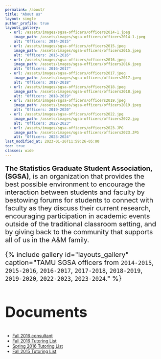 ```yaml
---
permalink: /about/
title: "About us"
layout: single
author_profile: true
layouts_gallery:
  - url: /assets/images/sgsa-officers/officers2014-1.jpeg
    image_path: /assets/images/sgsa-officers/officers2014-1.jpeg
    alt: "Officers: 2014-2015"
  - url: /assets/images/sgsa-officers/officers2015.jpeg
    image_path: /assets/images/sgsa-officers/officers2015.jpeg
    alt: "Officers: 2015-2016"
  - url: /assets/images/sgsa-officers/officers2016.jpeg
    image_path: /assets/images/sgsa-officers/officers2016.jpeg
    alt: "Officers: 2016-2017"
  - url: /assets/images/sgsa-officers/officers2017.jpeg
    image_path: /assets/images/sgsa-officers/officers2017.jpeg
    alt: "Officers: 2017-2018"
  - url: /assets/images/sgsa-officers/officers2018.jpeg
    image_path: /assets/images/sgsa-officers/officers2018.jpeg
    alt: "Officers: 2018-2019"
  - url: /assets/images/sgsa-officers/officers2019.jpeg
    image_path: /assets/images/sgsa-officers/officers2019.jpeg
    alt: "Officers: 2019-2020"
  - url: /assets/images/sgsa-officers/officers2022.jpg
    image_path: /assets/images/sgsa-officers/officers2022.jpg
    alt: "Officers: 2022-2023"
  - url: /assets/images/sgsa-officers/officers2023.JPG
    image_path: /assets/images/sgsa-officers/officers2023.JPG
    alt: "Officers: 2023-2024"
last_modified_at: 2023-01-26T11:59:26-05:00
toc: true
classes: wide
---
```


<link rel="stylesheet" href="https://www.w3schools.com/w3css/4/w3.css">
<style>
h1{font-size:64px;}
h2{font-size:48px;}
h3{font-size:40px;}
h4{font-size:30px;}
h5{font-size:26px;}
h6 {font-size: 24px;}
p {font-size: 22px;}
</style>

<!-- excerpt: "TAMU SGSA is a student association." -->

**The Statistics Graduate Student Association, (SGSA)**, is an organization that provides the best possible environment to encourage the interaction between students and faculty by bestowing forums for students to connect with faculty as they discuss their current research, encouraging participation in academic events outside of the traditional classroom setting, and by giving back to the community that supports all of us in the A&M family.

{% include gallery id="layouts_gallery" caption="TAMU SGSA officers from `2014-2015`, `2015-2016`, `2016-2017`, `2017-2018`, `2018-2019`, `2019-2020`, `2022-2023`, `2023-2024`." %}

## Documents

- [Fall 2016 consultant](/assets/files/fall2016consultant.pdf)
- [Fall 2016 Tutoring List](/assets/files/fall2016tutor.pdf)
- [Spring 2016 Tutoring List](/assets/files/spring2016tutor.pdf)
- [Fall 2015 Tutoring List](/assets/files/fall2015tutor.pdf)
